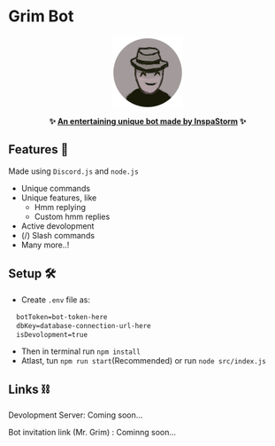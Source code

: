 # Grim Bot
<p align="center">
  <img src="./docs/mr_grim.png" alt="Sublime's custom image"/>
</p>

<p align="center">
  <strong> ✨ <u>An entertaining unique bot made by InspaStorm</u> ✨</strong>
</p>

## Features 🚀
Made using `Discord.js` and `node.js`
- Unique commands
- Unique features, like
  - Hmm replying
  - Custom hmm replies
- Active devolopment
- (/) Slash commands
- Many more..!
## Setup 🛠️

- Create `.env` file as:
```
  botToken=bot-token-here
  dbKey=database-connection-url-here
  isDevolopment=true
```
- Then in terminal run `npm install`
- Atlast, tun `npm run start`(Recommended) or run `node src/index.js`

## Links ⛓️

Devolopment Server: Coming soon...

Bot invitation link (Mr. Grim) : Cominng soon...